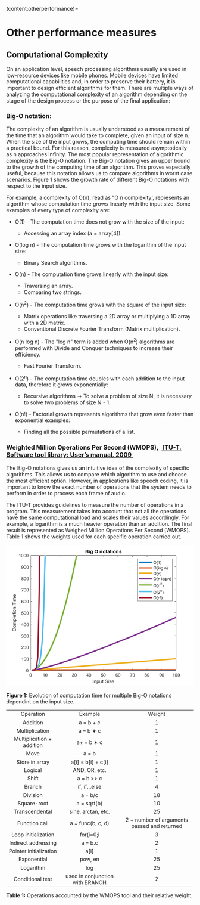 (content:otherperformance)=
# Other performance measures

## Computational Complexity

On an application level, speech processing algorithms usually are used
in low-resource devices like mobile phones. Mobile devices have limited
computational capabilities and, in order to preserve their battery, it
is important to design efficient algorithms for them. There are multiple
ways of analyzing the computational complexity of an algorithm depending
on the stage of the design process or the purpose of the final
application:

  

### Big-O notation:

  

The complexity of an algorithm is usually understood as a measurement of
the time that an algorithm would take to complete, given an input of
size n. When the size of the input grows, the computing time should
remain within a practical bound. For this reason, complexity is measured
asymptotically as n approaches infinity. The most popular representation
of algorithmic complexity is the Big-O notation. The Big-O notation
gives an upper bound to the growth of the computing time of an
algorithm. This proves especially useful, because this notation allows
us to compare algorithms in worst case scenarios. Figure 1 shows the
growth rate of different Big-O notations with respect to the input size.

For example, a complexity of O(n), read as "O n complexity', represents
an algorithm whose computation time grows linearly with the input size.
Some examples of every type of complexity are:

  

-   O(1) - The computation time does not grow with the size of the
    input:  
    -   Accessing an array index (a = array\[4\]).  
          
-   O(log n) - The computation time grows with the logarithm of the
    input size:
    -   Binary Search algorithms.  
          
-   O(n) - The computation time grows linearly with the input size:
    -   Traversing an array.
    -   Comparing two strings.  
          
-   O(n<sup>2</sup>) - The computation time grows with the square of the
    input size:
    -   Matrix operations like traversing a 2D array or multiplying a 1D
        array with a 2D matrix.
    -   Conventional Discrete Fourier Transform (Matrix
        multiplication).  
          
-   O(n log n) - The "log n" term is added when O(n<sup>2</sup>)
    algorithms are performed with Divide and Conquer techniques to
    increase their efficiency.
    -   Fast Fourier Transform.  
          
-   O(2<sup>n</sup>) - The computation time doubles with each addition
    to the input data, therefore it grows exponentially:
    -   Recursive algorithms → To solve a problem of size N, it is
        necessary to solve two problems of size N - 1.  
          
-   O(n!) - Factorial growth represents algorithms that grow even faster
    than exponential examples:
    -   Finding all the possible permutations of a list.

  

  

### Weighted Million Operations Per Second (WMOPS),  [ ITU-T. Software tool library: User’s manual, 2009 ](https://www.itu.int/rec/T-REC-G.191-200911-S/en)

  

The Big-O notations gives us an intuitive idea of the complexity of
specific algorithms. This allows us to compare which algorithm to use
and choose the most efficient option. However, in applications like
speech coding, it is important to know the exact number of operations
that the system needs to perform in order to process each frame of
audio.

The ITU-T provides guidelines to measure the number of operations in a
program. This measurement takes into account that not all the operations
have the same computational load and scales their values accordingly.
For example, a logarithm is a much heavier operation than an addition.
The final result is represented as Weighed Million Operations Per Second
(WMOPS). Table 1 shows the weights used for each specific operation
carried out.

  

  

  

  
![bigo](attachments/175510471.png)

**Figure 1:** Evolution of computation time for multiple Big-O notations
dependint on the input size.

  

  


  

|                           |                                |                                           |
|:----------------------:|:------------------------:|:---------------------:|
|         Operation         |            Example             |                  Weight                   |
|         Addition          |           a = b + c            |                     1                     |
|      Multiplication       |           a = b ∗ c            |                     1                     |
| Multiplication + addition |           a+ = b ∗ c           |                     1                     |
|           Move            |             a = b              |                     1                     |
|      Store in array       |    a\[i\] = b\[i\] + c\[i\]    |                     1                     |
|          Logical          |         AND, OR, etc.          |                     1                     |
|           Shift           |          a = b \>\> c          |                     1                     |
|          Branch           |         if, if...else          |                     4                     |
|         Division          |            a = b/c             |                    18                     |
|        Square-root        |          a = sqrt(b)           |                    10                     |
|      Transcendental       |       sine, arctan, etc.       |                    25                     |
|       Function call       |       a = func(b, c, d)        | 2 + number of arguments passed and returned |
|    Loop initialization    |           for(i=0;i            |                     3                     |
|    Indirect addressing    |            a = b.c             |                     2                     |
|  Pointer initialization   |             a\[i\]             |                     1                     |
|        Exponential        |            pow, en             |                    25                     |
|         Logarithm         |              log               |                    25                     |
|     Conditional test      | used in conjunction with BRANCH |                     2                     |

**Table 1:** Operations accounted by the WMOPS tool and their relative
weight.
